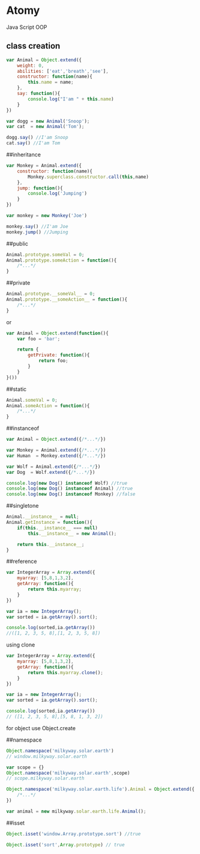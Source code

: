 # Atomy
Java Script OOP

## class creation
```JavaScript
var Animal = Object.extend({
	weight: 0,
	abilities: ['eat','breath','see'],
	constructor: function(name){
		this.name = name;
	},
	say: function(){
		console.log("I'am " + this.name)
	}
})

var dogg = new Animal('Snoop');
var cat  = new Animal('Tom');

dogg.say() //I'am Snoop
cat.say() //I'am Tom
```

##inheritance
```JavaScript
var Monkey = Animal.extend({
	constructor: function(name){
		Monkey.superclass.constructor.call(this,name)
	},
	jump: function(){
		console.log('Jumping')
	}
})

var monkey = new Monkey('Joe')

monkey.say() //I'am Joe
monkey.jump() //Jumping
```

##public
```JavaScript
Animal.prototype.someVal = 0;
Animal.prototype.someAction = function(){
	/*...*/
}
```

##private
```JavaScript
Animal.prototype.__someVal__ = 0;
Animal.prototype.__someAction__ = function(){
	/*...*/
}
```
or
```JavaScript
var Animal = Object.extend(function(){
	var foo = 'bar';

	return {
		getPrivate: function(){
			return foo;
		}
	}
}())
```

##static 
```JavaScript
Animal.someVal = 0;
Animal.someAction = function(){
	/*...*/
}
```

##instanceof
```JavaScript
var Animal = Object.extend({/*...*/})

var Monkey = Animal.extend({/*...*/})
var Human  = Monkey.extend({/*...*/}) 

var Wolf = Animal.extend({/*...*/})
var Dog  = Wolf.extend({/*...*/})

console.log(new Dog() instanceof Wolf) //true
console.log(new Dog() instanceof Animal) //true
console.log(new Dog() instanceof Monkey) //false
```

##singletone
```JavaScript
Animal.__instance__ = null;
Animal.getInstance = function(){
	if(this.__instance__ === null)
		this.__instance__ = new Animal();

	return this.__instance__;
}
```

##reference
```JavaScript
var IntegerArray = Array.extend({
	myarray: [5,8,1,3,2],
	getArray: function(){
		return this.myarray;
	}
})

var ia = new IntegerArray();
var sorted = ia.getArray().sort();

console.log(sorted,ia.getArray())
//([1, 2, 3, 5, 8],[1, 2, 3, 5, 8])
```

using clone
```JavaScript
var IntegerArray = Array.extend({
	myarray: [5,8,1,3,2],
	getArray: function(){
		return this.myarray.clone();
	}
})

var ia = new IntegerArray();
var sorted = ia.getArray().sort();

console.log(sorted,ia.getArray())
// ([1, 2, 3, 5, 8],[5, 8, 1, 3, 2])
```
for object use Object.create

##namespace
```JavaScript
Object.namespace('milkyway.solar.earth')
// window.milkyway.solar.earth

var scope = {}
Object.namespace('milkyway.solar.earth',scope)
// scope.milkyway.solar.earth

Object.namespace('milkyway.solar.earth.life').Animal = Object.extend({
	/*...*/
})

var animal = new milkyway.solar.earth.life.Animal();
```

##isset
```JavaScript
Object.isset('window.Array.prototype.sort') //true

Object.isset('sort',Array.prototype) // true
```
